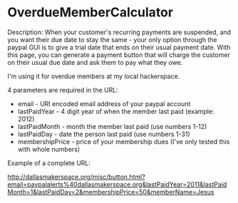 OverdueMemberCalculator
=======================

Description: 
When your customer's recurring payments are suspended, and you want their due date to stay the same - your only option through the paypal GUI is to give a trial date that ends on their usual payment date. With this page, you can generate a payment button that will charge the customer on their usual due date and ask them to pay what they owe.

I'm using it for overdue members at my local hackerspace.

4 parameters are required in the URL:
 - email - URI encoded email address of your paypal account
 - lastPaidYear - 4 digit year of when the member last paid (example: 2012)
 - lastPaidMonth - month the member last paid (use numbers 1-12)
 - lastPaidDay - date the person last paid (use numbers 1-31)
 - membershipPrice - price of your membership dues (I've only tested this with whole numbers)

Example of a complete URL:

http://dallasmakerspace.org/misc/button.html?email=paypalalerts%40dallasmakerspace.org&lastPaidYear=2011&lastPaidMonth=1&lastPaidDay=2&membershipPrice=50&memberName=Jesus
